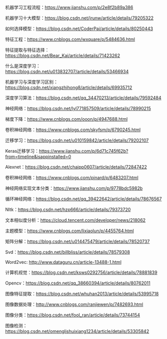 机器学习工程流程：https://www.jianshu.com/p/2e8f2b89a386

机器学习十大模型：https://blog.csdn.net/jrunw/article/details/79205322

如何选择模型：https://blog.csdn.net/CoderPai/article/details/80250443

特征工程：https://www.cnblogs.com/wxquare/p/5484636.html

特征提取与特征选择：https://blog.csdn.net/Bear_Kai/article/details/71423262

什么是深度学习：https://blog.csdn.net/u013832707/article/details/53466934

机器学习与深度学习区别：https://blog.csdn.net/xiangzhihong8/article/details/69935712

深度学习算法：https://blog.csdn.net/qq_34470213/article/details/79592484

神经网络：https://blog.csdn.net/lyl771857509/article/details/78990215

梯度下降：https://www.cnblogs.com/ooon/p/4947688.html

卷积神经网络：https://www.cnblogs.com/skyfsm/p/6790245.html

迁移学习：https://blog.csdn.net/u010159842/article/details/79202107

Keras迁移学习：https://www.jianshu.com/p/6d71c745f62b?from=timeline&isappinstalled=0

Alexnet：https://blog.csdn.net/chaipp0607/article/details/72847422

卷积神经网络：https://www.cnblogs.com/pinard/p/6483207.html

神经网络实现文本分类：https://www.jianshu.com/p/9778bdc5982b

循环神经网络：https://blog.csdn.net/qq_39422642/article/details/78676567

Nltk：https://blog.csdn.net/hzp666/article/details/79373720

文本相似度分析：https://cloud.tencent.com/developer/news/218062

主题模型：https://www.cnblogs.com/lixiaolun/p/4455764.html

矩阵分解：https://blog.csdn.net/u014475479/article/details/78520737

Svd：https://blog.csdn.net/billbliss/article/details/78579308

Word2vec: http://www.dataguru.cn/article-13488-1.html

计算机视觉：https://blog.csdn.net/ksws0292756/article/details/78881839

Opencv：https://blog.csdn.net/qq_38660394/article/details/80762011

图像特征提取：https://blog.csdn.net/whuhan2013/article/details/53995718

图像数据处理：http://www.cnblogs.com/ranjiewen/p/7482693.html

图像分类：https://blog.csdn.net/fool_ran/article/details/73744154

图像检测：https://blog.csdn.net/omenglishuixiang1234/article/details/53305842


